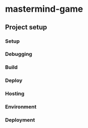 # mastermind-game

## Project setup

### Setup


### Debugging


### Build


### Deploy


### Hosting


### Environment


### Deployment

